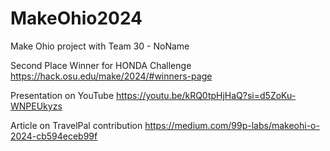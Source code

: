 # MakeOhio2024
Make Ohio project with Team 30 - NoName

Second Place Winner for HONDA Challenge
https://hack.osu.edu/make/2024/#winners-page

Presentation on YouTube
https://youtu.be/kRQ0tpHjHaQ?si=d5ZoKu-WNPEUkyzs

Article on TravelPal contribution
https://medium.com/99p-labs/makeohi-o-2024-cb594eceb99f

